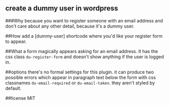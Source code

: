 ## create a dummy user in wordpress

###Why
because you want to register someone with an email address and don't care about any other detail, because it's a dummy user.

##How
add a [dummy-user] shortcode where you'd like your register form to appear.

##What
a form magically appears asking for an email address. It has the css class `du-register-form` and doesn't show anything if the user is logged in.

##options
there's no formal settings for this plugin. it can produce two possible errors which appear in paragraph text below the form with css classnames `du-email-required` or `du-email-taken`. they aren't styled by default.

##license
MIT 
